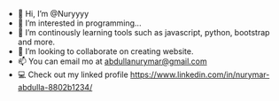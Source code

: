 - 👋 Hi, I’m @Nuryyyy
- 👀 I’m interested in programming...
- 🌱 I’m continously learning tools such as javascript, python, bootstrap and more.
- 💞️ I’m looking to collaborate on creating website.
- 📫 You can email mo at abdullanurymar@gmail.com
- 💻 Check out my linked profile https://www.linkedin.com/in/nurymar-abdulla-8802b1234/

<!---
Nuryyyy/Nuryyyy is a ✨ special ✨ repository because its `README.md` (this file) appears on your GitHub profile.
You can click the Preview link to take a look at your changes.
--->
